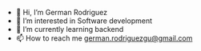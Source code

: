 - 👋 Hi, I’m German Rodriguez
- 👀 I’m interested in Software development
- 🌱 I’m currently learning backend
- 📫 How to reach me german.rodriguezgu@gmail.com
